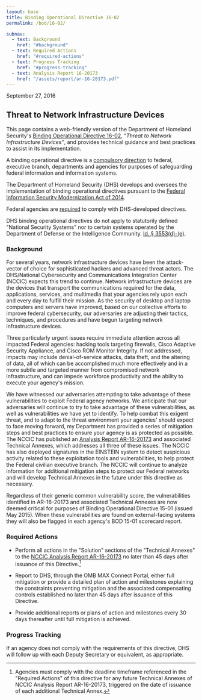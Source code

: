 ```yaml
---
layout: base
title: Binding Operational Directive 16-02
permalink: /bod/16-02/

subnav:
  - text: Background
    href: "#background"
  - text: Required Actions
    href: "#required-actions"
  - text: Progress Tracking
    href: "#progress-tracking"
  - text: Analysis Report 16-20173
    href: "/assets/report/ar-16-20173.pdf"
---
```

September 27, 2016
## Threat to Network Infrastructure Devices

This page contains a web-friendly version of the Department of Homeland Security's [Binding Operational Directive 16-02](/assets/report/bod-16-02.pdf), “_Threat to Network Infrastructure Devices”_, and provides technical guidance and best practices to assist in its implementation.

A binding operational directive is a [compulsory direction](https://www.congress.gov/113/plaws/publ283/PLAW-113publ283.pdf#page=2) to federal, executive branch, departments and agencies for purposes of safeguarding federal information and information systems.

The Department of Homeland Security (DHS) develops and oversees the implementation of binding operational directives pursuant to the [Federal Information Security Modernization Act of 2014](https://www.congress.gov/113/plaws/publ283/PLAW-113publ283.pdf#page=3).

Federal agencies are [required](https://www.congress.gov/113/plaws/publ283/PLAW-113publ283.pdf#page=6) to comply with DHS-developed directives.

DHS binding operational directives do not apply to statutorily defined "National Security Systems" nor to certain systems operated by the Department of Defense or the Intelligence Community. [Id. § 3553(d)-(e)](https://www.congress.gov/113/plaws/publ283/PLAW-113publ283.pdf#page=5).

### Background

For several years, network infrastructure devices have been the
attack-vector of choice for sophisticated hackers and advanced threat
actors. The DHS/National Cybersecurity and Communications Integration
Center (NCCIC) expects this trend to continue. Network infrastructure
devices are the devices that transport the communications required for
the data, applications, services, and multimedia that your agencies rely
upon each and every day to fulfill their mission. As the security of
desktop and laptop computers and servers have improved, based on our
collective efforts to improve federal cybersecurity, our adversaries are
adjusting their tactics, techniques, and procedures and have begun
targeting network infrastructure devices.

Three particularly urgent issues require immediate attention across all
impacted Federal agencies: hacking tools targeting firewalls, Cisco
Adaptive Security Appliance, and Cisco ROM Monitor Integrity. If not
addressed, impacts may include denial-of-service attacks, data theft,
and the altering of data, all of which can be accomplished much more
effectively and in a more subtle and targeted manner from compromised
network infrastructure, and can impede workforce productivity and the
ability to execute your agency's mission.

We have witnessed our adversaries attempting to take advantage of these
vulnerabilities to exploit Federal agency networks. We anticipate that
our adversaries will continue to try to take advantage of these
vulnerabilities, as well as vulnerabilities we have yet to identify. To
help combat this exigent threat, and to adapt to the threat environment
your agencies' should expect to face moving forward, my Department has
provided a series of mitigation steps and best practices to ensure your
agency is as protected as possible. The NCCIC has published an [Analysis
Report AR-16-20173](/assets/report/ar-16-20173.pdf) and associated Technical Annexes, which addresses all
three of these issues. The NCCIC has also deployed signatures in the
EINSTEIN system to detect suspicious activity related to these
exploitation tools and vulnerabilities, to help protect the Federal
civilian executive branch. The NCCIC will continue to analyze
information for additional mitigation steps to protect our Federal
networks and will develop Technical Annexes in the future under this
directive as necessary.

Regardless of their generic common vulnerability score, the
vulnerabilities identified in AR-16-20173 and associated Technical
Annexes are now deemed critical for purposes of Binding Operational
Directive 15-01 (issued May 2015). When these vulnerabilities are found
on external-facing systems they will also be flagged in each agency\'s
BOD 15-01 scorecard report.

### Required Actions

-   Perform all actions in the "Solution" sections of the "Technical
    Annexes" to the [NCCIC Analysis Report AR-16-20173](/assets/report/ar-16-20173.pdf) no later than 45
    days after issuance of this Directive.[^2]

-   Report to DHS, through the OMB MAX Connect Portal, either full
    mitigation or provide a detailed plan of action and milestones
    explaining the constraints preventing mitigation and the associated
    compensating controls established no later than 45 days after
    issuance of this Directive.

-   Provide additional reports or plans of action and milestones every
    30 days thereafter until full mitigation is achieved.

### Progress Tracking

If an agency does not comply with the requirements of this directive,
DHS will follow up with each Deputy Secretary or equivalent, as
appropriate.


[^1]: *See* 44 U.S.C. §§ 3552(b)(1), 3553(b)(2), 3554(a)(1)(B)(ii).

[^2]: Agencies must comply with the deadline timeframe referenced in the
    "Required Actions" of this directive for any future Technical
    Annexes of NCCIC Analysis Report AR-16-20173, triggered on the date
    of issuance of each additional Technical Annex.
